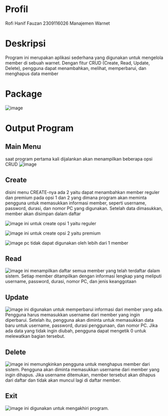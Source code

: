 # Profil
Rofi Hanif Fauzan
2309116026
Manajemen Warnet

# Deskripsi
Program ini merupakan aplikasi sederhana yang digunakan untuk mengelola member di sebuah warnet. Dengan fitur CRUD (Create, Read, Update, Delete), pengguna dapat menambahkan, melihat, memperbarui, dan menghapus data member

# Package

![image](https://github.com/user-attachments/assets/2f3c9f47-fe15-4115-a8a0-95afc6c1a394)

# Output Program

## Main Menu

saat program pertama kali dijalankan akan menampilkan beberapa opsi CRUD
![image](https://github.com/user-attachments/assets/e6bbc2f9-f874-46a8-9b50-00f196368145)

## Create
disini menu CREATE-nya ada 2 yaitu dapat menambahkan member reguler dan premium pada opsi 1 dan 2
yang dimana program akan meminta pengguna untuk memasukkan informasi member, seperti username, password, durasi, dan nomor PC yang digunakan. Setelah data dimasukkan, member akan disimpan dalam daftar

![image](https://github.com/user-attachments/assets/d14bf76e-6eb9-49d3-98d2-7e69ae47691d)
ini untuk create opsi 1 yaitu reguler

![image](https://github.com/user-attachments/assets/0f721f74-ebfa-4a64-81a2-477df21188af)
ini untuk create opsi 2 yaitu premium

![image](https://github.com/user-attachments/assets/e0fbe962-e1e2-4de2-bd9f-80391aefd8d6)
pc tidak dapat digunakan oleh lebih dari 1 member

## Read

![image](https://github.com/user-attachments/assets/6ef5bf9a-8bc6-4a27-8d75-292613f2d786)
ini menampilkan daftar semua member yang telah terdaftar dalam sistem. Setiap member ditampilkan dengan informasi lengkap yang meliputi username, password, durasi, nomor PC, dan jenis keanggotaan

## Update

![image](https://github.com/user-attachments/assets/51e8d075-1b8f-4b11-89b1-aed08c9b9115)
ini digunakan untuk memperbarui informasi dari member yang ada. Pengguna harus memasukkan username dari member yang ingin diperbarui. Setelah itu, pengguna akan diminta untuk memasukkan data baru untuk username, password, durasi penggunaan, dan nomor PC. Jika ada data yang tidak ingin diubah, pengguna dapat mengetik 0 untuk melewatkan bagian tersebut.

## Delete

![image](https://github.com/user-attachments/assets/634f6540-89a2-4493-b237-9dbb4c7a0fe5)
ini memungkinkan pengguna untuk menghapus member dari sistem. Pengguna akan diminta memasukkan username dari member yang ingin dihapus. Jika username ditemukan, member tersebut akan dihapus dari daftar dan tidak akan muncul lagi di daftar member.

## Exit

![image](https://github.com/user-attachments/assets/442f39e9-110c-4069-a161-8cf73347a154)
ini digunakan untuk mengakhiri program.
